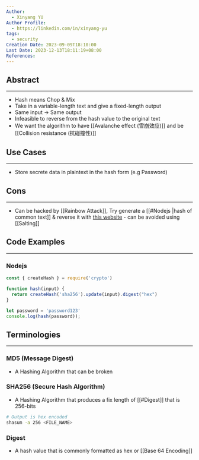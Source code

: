 ```yaml
---
Author:
  - Xinyang YU
Author Profile:
  - https://linkedin.com/in/xinyang-yu
tags:
  - security
Creation Date: 2023-09-09T18:10:00
Last Date: 2023-12-13T18:11:19+08:00
References: 
---
```

## Abstract
---
- Hash means Chop & Mix
- Take in a variable-length text and give a fixed-length output
- Same input -> Same output
- Infeasible to reverse from the hash value to the original text
- We want the algorithm to have [[Avalanche effect (雪崩效应)]] and be [[Collision resistance (抗碰撞性)]]

## Use Cases
---
- Store secrete data in plaintext in the hash form (e.g Password)



## Cons
---
- Can be hacked by [[Rainbow Attack]], Try generate a [[#Nodejs |hash of common text]] & reverse it with [this website](https://crackstation.net/) - can be avoided using [[Salting]]

## Code Examples
---
### Nodejs
```js
const { createHash } = require('crypto')

function hash(input) {
  return createHash('sha256').update(input).digest("hex")
}

let password = 'password123'
console.log(hash(password));
```

## Terminologies
---
### MD5 (Message Digest)
- A Hashing Algorithm that can be broken 
### SHA256 (Secure Hash Algorithm)
- A Hashing Algorithm that produces a fix length of [[#Digest]] that is 256-bits
```bash
# Output is hex encoded
shasum -a 256 <FILE_NAME>
```
### Digest
- A hash value that is commonly formatted as hex or [[Base 64 Encoding]]